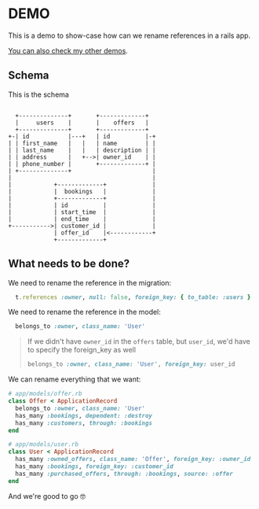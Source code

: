 # DEMO

This is a demo to show-case how can we rename references in a rails app.

[You can also check my other demos](https://github.com/andrerferrer/dedemos/blob/master/README.md#ded%C3%A9mos).


## Schema
This is the schema

```

  +--------------+       +-------------+
  |     users    |       |    offers   |
  +--------------+       +-------------+
+-| id           |---+   | id          |-+
| | first_name   |   |   | name        | |
| | last_name    |   |   | description | |
| | address      |   +-->| owner_id    | |
| | phone_number |       +-------------+ |
| +--------------+                       |
|                                        |
|            +-------------+             |
|            |  bookings   |             |
|            +-------------+             |
|            | id          |             |
|            | start_time  |             |
|            | end_time    |             |
+----------->| customer_id |             |
             | offer_id    |<------------+
             +-------------+

```

## What needs to be done?

We need to rename the reference in the migration:
```ruby
  t.references :owner, null: false, foreign_key: { to_table: :users }
```

We need to rename the reference in the model:
```ruby
  belongs_to :owner, class_name: 'User'
```

> If we didn't have `owner_id` in the `offers` table, but `user_id`, we'd have to specify the foreign_key as well
> ```ruby
> belongs_to :owner, class_name: 'User', foreign_key: user_id
> ```


We can rename everything that we want:

```ruby
# app/models/offer.rb
class Offer < ApplicationRecord
  belongs_to :owner, class_name: 'User'
  has_many :bookings, dependent: :destroy
  has_many :customers, through: :bookings
end


```

```ruby
# app/models/user.rb
class User < ApplicationRecord
  has_many :owned_offers, class_name: 'Offer', foreign_key: :owner_id
  has_many :bookings, foreign_key: :customer_id
  has_many :purchased_offers, through: :bookings, source: :offer
end
```

And we're good to go 🤓
